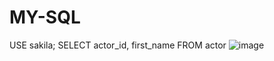 # MY-SQL

USE sakila;
SELECT actor_id, first_name FROM actor
![image](https://github.com/user-attachments/assets/860e152a-e395-4cbb-beda-c166d41ca1bf)
